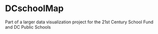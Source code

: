 # DCschoolMap
Part of a larger data visualization project for the 21st Century School Fund and DC Public Schools
